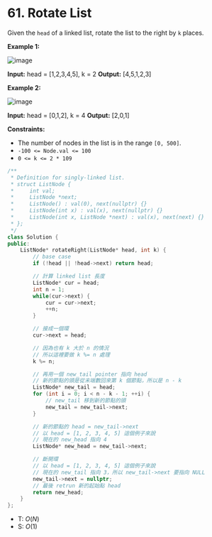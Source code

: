 # 61. Rotate List

Given the `head` of a linked list, rotate the list to the right by `k` places.

**Example 1:**

![image](https://assets.leetcode.com/uploads/2020/11/13/rotate1.jpg)

**Input:** head = \[1,2,3,4,5\], k = 2
**Output:** \[4,5,1,2,3\]

**Example 2:**

![image](https://assets.leetcode.com/uploads/2020/11/13/roate2.jpg)

**Input:** head = \[0,1,2\], k = 4
**Output:** \[2,0,1\]

**Constraints:**

- The number of nodes in the list is in the range `[0, 500]`.
- `-100 <= Node.val <= 100`
- `0 <= k <= 2 * 109`

```cpp
/**
 * Definition for singly-linked list.
 * struct ListNode {
 *     int val;
 *     ListNode *next;
 *     ListNode() : val(0), next(nullptr) {}
 *     ListNode(int x) : val(x), next(nullptr) {}
 *     ListNode(int x, ListNode *next) : val(x), next(next) {}
 * };
 */
class Solution {
public:
    ListNode* rotateRight(ListNode* head, int k) {
        // base case
        if (!head || !head->next) return head;

        // 計算 linked list 長度
        ListNode* cur = head;
        int n = 1;
        while(cur->next) {
            cur = cur->next;
            ++n;
        }

        // 接成一個環
        cur->next = head;

        // 因為也有 k 大於 n 的情況
        // 所以這裡要做 k %= n 處理
        k %= n;

        // 再用一個 new_tail pointer 指向 head
        // 新的節點的頭是從末端數回來第 k 個節點，所以是 n - k
        ListNode* new_tail = head;
        for (int i = 0; i < n - k - 1; ++i) {
            // new_tail 移到新的節點的頭
            new_tail = new_tail->next;
        }

        // 新的節點的 head = new_tail->next
        // 以 head = [1, 2, 3, 4, 5] 這個例子來說
        // 現在的 new_head 指向 4
        ListNode* new_head = new_tail->next;

        // 斷開環
        // 以 head = [1, 2, 3, 4, 5] 這個例子來說
        // 現在的 new_tail 指向 3，所以 new_tail->next 要指向 NULL
        new_tail->next = nullptr;
        // 最後 retrun 新的起始點 head
        return new_head;
    }
};
```


- T: $O(N)$
- S: $O(1)$

